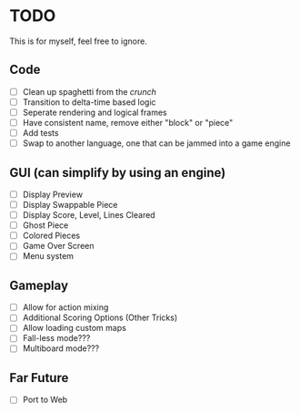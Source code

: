 # TODO
This is for myself, feel free to ignore.

## Code
- [ ] Clean up spaghetti from the *crunch*
- [ ] Transition to delta-time based logic
- [ ] Seperate rendering and logical frames
- [ ] Have consistent name, remove either "block" or "piece"
- [ ] Add tests
- [ ] Swap to another language, one that can be jammed into a game engine

## GUI (can simplify by using an engine)

- [ ] Display Preview
- [ ] Display Swappable Piece
- [ ] Display Score, Level, Lines Cleared
- [ ] Ghost Piece
- [ ] Colored Pieces
- [ ] Game Over Screen
- [ ] Menu system

## Gameplay

- [ ] Allow for action mixing
- [ ] Additional Scoring Options (Other Tricks)
- [ ] Allow loading custom maps
- [ ] Fall-less mode???
- [ ] Multiboard mode???

## Far Future

- [ ] Port to Web